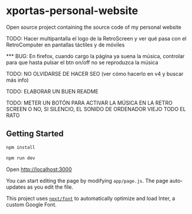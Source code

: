 # xportas-personal-website
Open source project containing the source code of my personal website



TODO: Hacer multipantalla el logo de la RetroScreen y ver qué pasa con el RetroComputer en pantallas táctiles y de móviles

*** BUG: En firefox, cuando cargo la página ya suena la música, controlar para que hasta pulsar el btn on/off no se reproduzca la música

TODO: NO OLVIDARSE DE HACER SEO (ver cómo hacerlo en v4 y buscar más info)

TODO: ELABORAR UN BUEN README

TODO: METER UN BOTÓN PARA ACTIVAR LA MÚSICA EN LA RETRO SCREEN O NO, SI SILENCIO, EL SONIDO DE ORDENADOR VIEJO TODO EL RATO












## Getting Started

```bash
npm install

```

```bash
npm run dev

```
Open [http://localhost:3000](http://localhost:3000)

You can start editing the page by modifying `app/page.js`. The page auto-updates as you edit the file.

This project uses [`next/font`](https://nextjs.org/docs/basic-features/font-optimization) to automatically optimize and load Inter, a custom Google Font.

